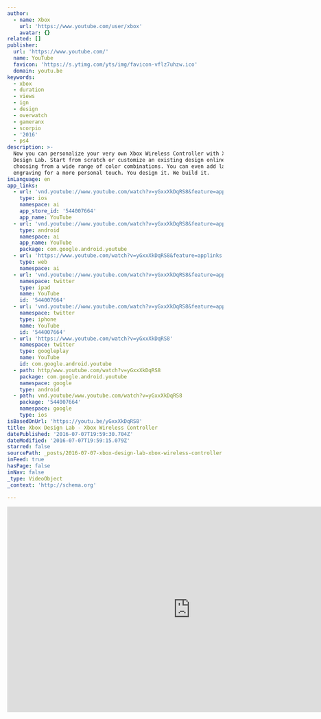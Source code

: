 ```yaml
---
author:
  - name: Xbox
    url: 'https://www.youtube.com/user/xbox'
    avatar: {}
related: []
publisher:
  url: 'https://www.youtube.com/'
  name: YouTube
  favicon: 'https://s.ytimg.com/yts/img/favicon-vflz7uhzw.ico'
  domain: youtu.be
keywords:
  - xbox
  - duration
  - views
  - ign
  - design
  - overwatch
  - gameranx
  - scorpio
  - '2016'
  - ps4
description: >-
  Now you can personalize your very own Xbox Wireless Controller with Xbox
  Design Lab. Start from scratch or customize an existing design online,
  choosing from a wide range of color combinations. You can even add laser
  engraving for a more personal touch. You design it. We build it.
inLanguage: en
app_links:
  - url: 'vnd.youtube://www.youtube.com/watch?v=yGxxXkDqRS8&feature=applinks'
    type: ios
    namespace: ai
    app_store_id: '544007664'
    app_name: YouTube
  - url: 'vnd.youtube://www.youtube.com/watch?v=yGxxXkDqRS8&feature=applinks'
    type: android
    namespace: ai
    app_name: YouTube
    package: com.google.android.youtube
  - url: 'https://www.youtube.com/watch?v=yGxxXkDqRS8&feature=applinks'
    type: web
    namespace: ai
  - url: 'vnd.youtube://www.youtube.com/watch?v=yGxxXkDqRS8&feature=applinks'
    namespace: twitter
    type: ipad
    name: YouTube
    id: '544007664'
  - url: 'vnd.youtube://www.youtube.com/watch?v=yGxxXkDqRS8&feature=applinks'
    namespace: twitter
    type: iphone
    name: YouTube
    id: '544007664'
  - url: 'https://www.youtube.com/watch?v=yGxxXkDqRS8'
    namespace: twitter
    type: googleplay
    name: YouTube
    id: com.google.android.youtube
  - path: http/www.youtube.com/watch?v=yGxxXkDqRS8
    package: com.google.android.youtube
    namespace: google
    type: android
  - path: vnd.youtube/www.youtube.com/watch?v=yGxxXkDqRS8
    package: '544007664'
    namespace: google
    type: ios
isBasedOnUrl: 'https://youtu.be/yGxxXkDqRS8'
title: Xbox Design Lab - Xbox Wireless Controller
datePublished: '2016-07-07T19:59:30.704Z'
dateModified: '2016-07-07T19:59:15.079Z'
starred: false
sourcePath: _posts/2016-07-07-xbox-design-lab-xbox-wireless-controller.md
inFeed: true
hasPage: false
inNav: false
_type: VideoObject
_context: 'http://schema.org'

---
```

<iframe src="https://cdn.embedly.com/widgets/media.html?src=https%3A%2F%2Fwww.youtube.com%2Fembed%2FyGxxXkDqRS8%3Ffeature%3Doembed&amp;url=http%3A%2F%2Fwww.youtube.com%2Fwatch%3Fv%3DyGxxXkDqRS8&amp;image=https%3A%2F%2Fi.ytimg.com%2Fvi%2FyGxxXkDqRS8%2Fhqdefault.jpg&amp;key=b7d04c9b404c499eba89ee7072e1c4f7&amp;type=text%2Fhtml&amp;schema=youtube" width="854" height="480" scrolling="no" frameborder="0" allowfullscreen="" style=""></iframe>